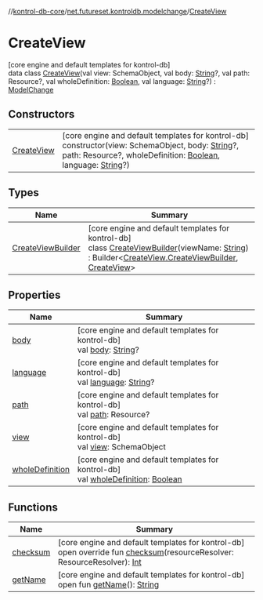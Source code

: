 //[kontrol-db-core](../../../index.md)/[net.futureset.kontroldb.modelchange](../index.md)/[CreateView](index.md)

# CreateView

[core engine and default templates for kontrol-db]\
data class [CreateView](index.md)(val view: SchemaObject, val body: [String](https://kotlinlang.org/api/latest/jvm/stdlib/kotlin/-string/index.html)?, val path: Resource?, val wholeDefinition: [Boolean](https://kotlinlang.org/api/latest/jvm/stdlib/kotlin/-boolean/index.html), val language: [String](https://kotlinlang.org/api/latest/jvm/stdlib/kotlin/-string/index.html)?) : [ModelChange](../-model-change/index.md)

## Constructors

| | |
|---|---|
| [CreateView](-create-view.md) | [core engine and default templates for kontrol-db]<br>constructor(view: SchemaObject, body: [String](https://kotlinlang.org/api/latest/jvm/stdlib/kotlin/-string/index.html)?, path: Resource?, wholeDefinition: [Boolean](https://kotlinlang.org/api/latest/jvm/stdlib/kotlin/-boolean/index.html), language: [String](https://kotlinlang.org/api/latest/jvm/stdlib/kotlin/-string/index.html)?) |

## Types

| Name | Summary |
|---|---|
| [CreateViewBuilder](-create-view-builder/index.md) | [core engine and default templates for kontrol-db]<br>class [CreateViewBuilder](-create-view-builder/index.md)(viewName: [String](https://kotlinlang.org/api/latest/jvm/stdlib/kotlin/-string/index.html)) : Builder&lt;[CreateView.CreateViewBuilder](-create-view-builder/index.md), [CreateView](index.md)&gt; |

## Properties

| Name | Summary |
|---|---|
| [body](body.md) | [core engine and default templates for kontrol-db]<br>val [body](body.md): [String](https://kotlinlang.org/api/latest/jvm/stdlib/kotlin/-string/index.html)? |
| [language](language.md) | [core engine and default templates for kontrol-db]<br>val [language](language.md): [String](https://kotlinlang.org/api/latest/jvm/stdlib/kotlin/-string/index.html)? |
| [path](path.md) | [core engine and default templates for kontrol-db]<br>val [path](path.md): Resource? |
| [view](view.md) | [core engine and default templates for kontrol-db]<br>val [view](view.md): SchemaObject |
| [wholeDefinition](whole-definition.md) | [core engine and default templates for kontrol-db]<br>val [wholeDefinition](whole-definition.md): [Boolean](https://kotlinlang.org/api/latest/jvm/stdlib/kotlin/-boolean/index.html) |

## Functions

| Name | Summary |
|---|---|
| [checksum](checksum.md) | [core engine and default templates for kontrol-db]<br>open override fun [checksum](checksum.md)(resourceResolver: ResourceResolver): [Int](https://kotlinlang.org/api/latest/jvm/stdlib/kotlin/-int/index.html) |
| [getName](../-model-change/get-name.md) | [core engine and default templates for kontrol-db]<br>open fun [getName](../-model-change/get-name.md)(): [String](https://kotlinlang.org/api/latest/jvm/stdlib/kotlin/-string/index.html) |
